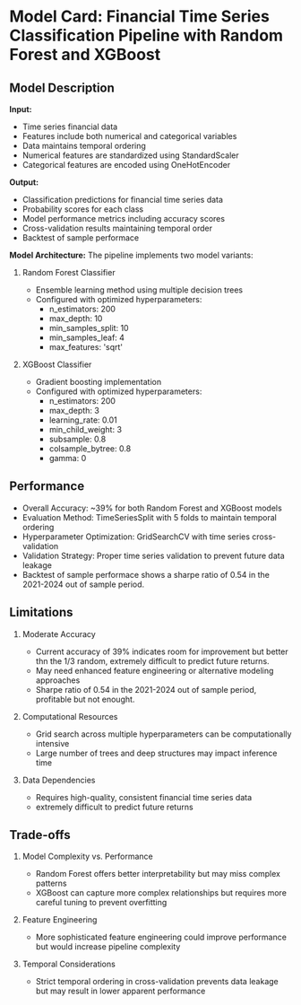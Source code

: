# Model Card: Financial Time Series Classification Pipeline with Random Forest and XGBoost

## Model Description

**Input:** 
- Time series financial data
- Features include both numerical and categorical variables
- Data maintains temporal ordering
- Numerical features are standardized using StandardScaler
- Categorical features are encoded using OneHotEncoder

**Output:** 
- Classification predictions for financial time series data
- Probability scores for each class
- Model performance metrics including accuracy scores
- Cross-validation results maintaining temporal order
- Backtest of sample performace

**Model Architecture:** 
The pipeline implements two model variants:

1. Random Forest Classifier
   - Ensemble learning method using multiple decision trees
   - Configured with optimized hyperparameters:
     - n_estimators: 200
     - max_depth: 10
     - min_samples_split: 10
     - min_samples_leaf: 4
     - max_features: 'sqrt'

2. XGBoost Classifier
   - Gradient boosting implementation
   - Configured with optimized hyperparameters:
     - n_estimators: 200
     - max_depth: 3
     - learning_rate: 0.01
     - min_child_weight: 3
     - subsample: 0.8
     - colsample_bytree: 0.8
     - gamma: 0

## Performance

- Overall Accuracy: ~39% for both Random Forest and XGBoost models
- Evaluation Method: TimeSeriesSplit with 5 folds to maintain temporal ordering
- Hyperparameter Optimization: GridSearchCV with time series cross-validation
- Validation Strategy: Proper time series validation to prevent future data leakage
- Backtest of sample performace shows a sharpe ratio of 0.54 in the 2021-2024 out of sample period.

## Limitations

1. Moderate Accuracy
   - Current accuracy of 39% indicates room for improvement but better thn the 1/3 random, extremely difficult to predict future returns. 
   - May need enhanced feature engineering or alternative modeling approaches
   - Sharpe ratio of 0.54 in the 2021-2024 out of sample period, profitable but not enought.

2. Computational Resources
   - Grid search across multiple hyperparameters can be computationally intensive
   - Large number of trees and deep structures may impact inference time

3. Data Dependencies
   - Requires high-quality, consistent financial time series data
   - extremely difficult to predict future returns

## Trade-offs

1. Model Complexity vs. Performance
   - Random Forest offers better interpretability but may miss complex patterns
   - XGBoost can capture more complex relationships but requires more careful tuning to prevent overfitting

2. Feature Engineering
   - More sophisticated feature engineering could improve performance but would increase pipeline complexity

3. Temporal Considerations
   - Strict temporal ordering in cross-validation prevents data leakage but may result in lower apparent performance
  